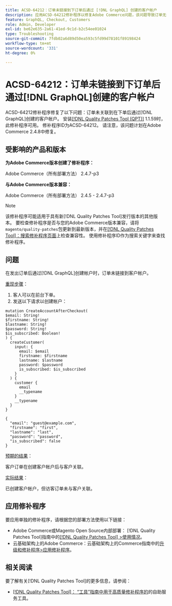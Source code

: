 ```yaml
---
title: ACSD-64212：订单未链接到下订单后通过 [!DNL GraphQL] 创建的客户帐户
description: 应用ACSD-64212修补程序以修复Adobe Commerce问题，该问题导致订单无法关联到在下订单后通过 [!DNL GraphQL] 创建的客户帐户。
feature: GraphQL, Checkout, Customers
role: Admin, Developer
exl-id: be62e635-2a61-41ed-9c1d-b2c54ee01024
type: Troubleshooting
source-git-commit: 7fdb02a6d89d50ea593c5fd99d78101f89198424
workflow-type: tm+mt
source-wordcount: '331'
ht-degree: 0%

---
```


# ACSD-64212：订单未链接到下订单后通过[!DNL GraphQL]创建的客户帐户

ACSD-64212修补程序修复了以下问题：订单未关联到在下单后通过[!DNL GraphQL]创建的客户帐户。 安装[[!DNL Quality Patches Tool (QPT)]](/help/tools/quality-patches-tool/quality-patches-tool-to-self-serve-quality-patches.md) 1.1.59时，此修补程序可用。 修补程序ID为ACSD-64212。 请注意，该问题计划在Adobe Commerce 2.4.8中修复。

## 受影响的产品和版本

**为Adobe Commerce版本创建了修补程序：**

Adobe Commerce（所有部署方法） 2.4.7-p3

**与Adobe Commerce版本兼容：**

Adobe Commerce（所有部署方法） 2.4.5 - 2.4.7-p3

>[!NOTE]
>
>该修补程序可能适用于具有新[!DNL Quality Patches Tool]发行版本的其他版本。 要检查修补程序是否与您的Adobe Commerce版本兼容，请将`magento/quality-patches`包更新到最新版本，并在[[!DNL Quality Patches Tool]：搜索修补程序页面](https://experienceleague.adobe.com/tools/commerce-quality-patches/index.html?lang=zh-Hans)上检查兼容性。 使用修补程序ID作为搜索关键字来查找修补程序。

## 问题

在发出订单后通过[!DNL GraphQL]创建帐户时，订单未链接到客户帐户。

<u>重现步骤</u>：

1. 客人可以在前台下单。
1. 发送以下请求以创建帐户：

```
mutation CreateAccountAfterCheckout(
$email: String!
$firstname: String!
$lastname: String!
$password: String!
$is_subscribed: Boolean!
) {
  createCustomer(
    input: {
      email: $email
      firstname: $firstname
      lastname: $lastname
      password: $password
      is_subscribed: $is_subscribed
    }
  ) {
    customer {
      email
      __typename
    }
    __typename
  }
}
```

```
{
  "email": "guest@example.com",
  "firstname": "first",
  "lastname": "last",
  "password": "password",
  "is_subscribed": false
}
```

<u>预期的结果</u>：

客户订单在创建客户帐户后与客户关联。

<u>实际结果</u>：

已创建客户帐户，但访客订单未与客户关联。


## 应用修补程序

要应用单独的修补程序，请根据您的部署方法使用以下链接：

* Adobe Commerce或Magento Open Source内部部署： [!DNL Quality Patches Tool]指南中的[[!DNL Quality Patches Tool] >使用情况](/help/tools/quality-patches-tool/usage.md)。
* 云基础架构上的Adobe Commerce：云基础架构上的Commerce指南中的[升级和修补程序>应用修补程序](https://experienceleague.adobe.com/docs/commerce-cloud-service/user-guide/develop/upgrade/apply-patches.html?lang=zh-Hans)。


## 相关阅读

要了解有关[!DNL Quality Patches Tool]的更多信息，请参阅：

* [[!DNL Quality Patches Tool]： “工具”指南中用于高质量修补程序的](/help/tools/quality-patches-tool/quality-patches-tool-to-self-serve-quality-patches.md)的自助服务工具。
